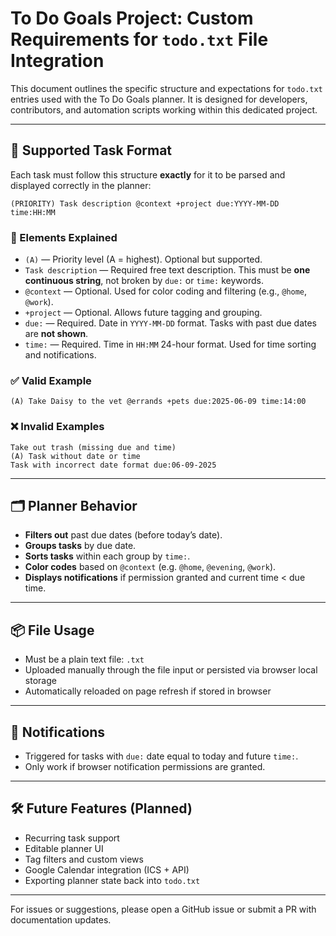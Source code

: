 # To Do Goals Project: Custom Requirements for `todo.txt` File Integration

This document outlines the specific structure and expectations for `todo.txt` entries used with the To Do Goals planner. It is designed for developers, contributors, and automation scripts working within this dedicated project.

---

## 🧾 Supported Task Format
Each task must follow this structure **exactly** for it to be parsed and displayed correctly in the planner:

```
(PRIORITY) Task description @context +project due:YYYY-MM-DD time:HH:MM
```

### 🔹 Elements Explained
- `(A)` — Priority level (A = highest). Optional but supported.
- `Task description` — Required free text description. This must be **one continuous string**, not broken by `due:` or `time:` keywords.
- `@context` — Optional. Used for color coding and filtering (e.g., `@home`, `@work`).
- `+project` — Optional. Allows future tagging and grouping.
- `due:` — Required. Date in `YYYY-MM-DD` format. Tasks with past due dates are **not shown**.
- `time:` — Required. Time in `HH:MM` 24-hour format. Used for time sorting and notifications.

### ✅ Valid Example
```
(A) Take Daisy to the vet @errands +pets due:2025-06-09 time:14:00
```

### ❌ Invalid Examples
```
Take out trash (missing due and time)
(A) Task without date or time
Task with incorrect date format due:06-09-2025
```

---

## 🗂️ Planner Behavior
- **Filters out** past due dates (before today’s date).
- **Groups tasks** by due date.
- **Sorts tasks** within each group by `time:`.
- **Color codes** based on `@context` (e.g. `@home`, `@evening`, `@work`).
- **Displays notifications** if permission granted and current time < due time.

---

## 📦 File Usage
- Must be a plain text file: `.txt`
- Uploaded manually through the file input or persisted via browser local storage
- Automatically reloaded on page refresh if stored in browser

---

## 🔔 Notifications
- Triggered for tasks with `due:` date equal to today and future `time:`.
- Only work if browser notification permissions are granted.

---

## 🛠 Future Features (Planned)
- Recurring task support
- Editable planner UI
- Tag filters and custom views
- Google Calendar integration (ICS + API)
- Exporting planner state back into `todo.txt`

---

For issues or suggestions, please open a GitHub issue or submit a PR with documentation updates.